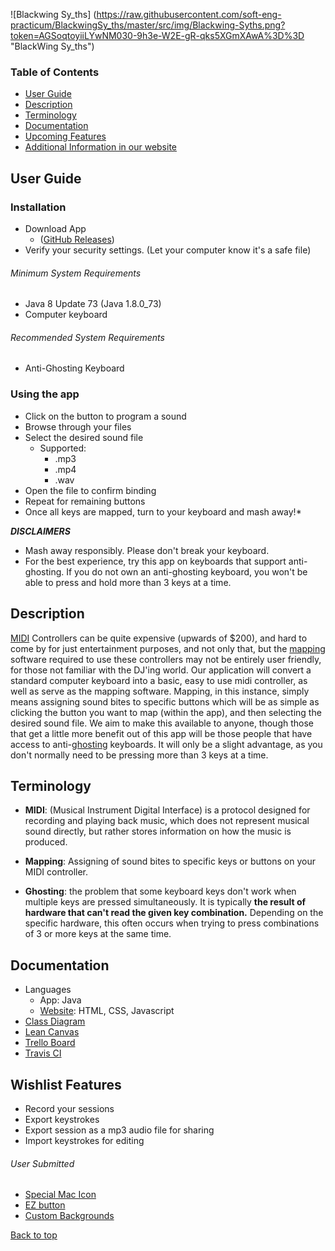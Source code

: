 ![Blackwing Sy_ths] (https://raw.githubusercontent.com/soft-eng-practicum/BlackwingSy_ths/master/src/img/Blackwing-Syths.png?token=AGSoqtoyiiLYwNM030-9h3e-W2E-gR-qks5XGmXAwA%3D%3D "BlackWing Sy_ths")

### Table of Contents

* [User Guide](https://github.com/soft-eng-practicum/BlackwingSy_ths#instructions)
* [Description](https://github.com/soft-eng-practicum/BlackwingSy_ths#description)
* [Terminology](https://github.com/soft-eng-practicum/BlackwingSy_ths#terminology)
* [Documentation](https://github.com/soft-eng-practicum/BlackwingSy_ths#Documentation)
* [Upcoming Features](https://github.com/soft-eng-practicum/BlackwingSy_ths#Upcoming-Features)
* [Additional Information in our website](http://syths.io)


## User Guide
### Installation
* Download App
  * ([GitHub Releases](https://github.com/soft-eng-practicum/BBlackwingSy_ths/releases))
* Verify your security settings. (Let your computer know it's a safe file)

###### Minimum System Requirements
* Java 8 Update 73 (Java 1.8.0_73)
* Computer keyboard

###### Recommended System Requirements
* Anti-Ghosting Keyboard

### Using the app
* Click on the button to program a sound
* Browse through your files
* Select the desired sound file
  * Supported:
    * .mp3
    * .mp4
    * .wav
* Open the file to confirm binding
* Repeat for remaining buttons
* Once all keys are mapped, turn to your keyboard and mash away!*


**_DISCLAIMERS_**
* Mash away responsibly. Please don't break your keyboard.
* For the best experience, try this app on keyboards that support anti-ghosting. If you do not own an anti-ghosting keyboard, you won't be able to press and hold more than 3 keys at a time.


## Description
[MIDI](https://github.com/soft-eng-practicum/gpg-messaging/#terminology) Controllers can be quite expensive (upwards of $200), and hard to come by for just entertainment purposes, and not only that, but the [mapping](https://github.com/soft-eng-practicum/gpg-messaging/#terminology) software required to use these controllers may not be entirely user friendly, for those not familiar with the DJ'ing world.
Our application will convert a standard computer keyboard into a basic, easy to use midi controller, as well as serve as the mapping software. Mapping, in this instance, simply means assigning sound bites to specific buttons which will be as simple as clicking the button you want to map (within the app), and then selecting the desired sound file. We aim to make this available to anyone, though those that get a little more benefit out of this app will be those people that have access to anti-[ghosting](https://github.com/soft-eng-practicum/gpg-messaging/#terminology) keyboards. It will only be a slight advantage, as you don't normally need to be pressing more than 3 keys at a time.


## Terminology
* **MIDI**: (Musical Instrument Digital Interface) is a protocol designed for recording and playing back music, which does not represent musical sound directly, but rather stores information on how the music is produced.

* **Mapping**: Assigning of sound bites to specific keys or buttons on your MIDI controller.

* **Ghosting**: the problem that some keyboard keys don't work when multiple keys are pressed simultaneously. It is typically **the result of hardware that can't read the given key combination.** Depending on the specific hardware, this often occurs when trying to press combinations of 3 or more keys at the same time.


## Documentation
* Languages
  * App: Java
  * [Website](http://syths.io): HTML, CSS, Javascript
* [Class Diagram](https://github.com/soft-eng-practicum/BlackwingSy_ths/blob/master/planning/Diagram.pdf)  
* [Lean Canvas](https://canvanizer.com/canvas/wtgZ7ZtsMCA)
* [Trello Board](https://trello.com/b/hFwyZbmG/blackwing-sy-ths)
* [Travis CI](https://travis-ci.com/soft-eng-practicum/BlackwingSy_ths)


## Wishlist Features
* Record your sessions
* Export keystrokes
* Export session as a mp3 audio file for sharing
* Import keystrokes for editing

###### User Submitted
* [Special Mac Icon](#5)
* [EZ button](#6)
* [Custom Backgrounds](#18)

[Back to top](https://github.com/soft-eng-practicum/gpg-messaging#description)

